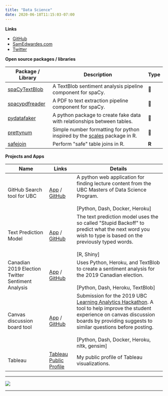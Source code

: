 ```yaml
---
title: "Data Science"
date: 2020-06-18T11:15:03-07:00
---
```


**Links**

- [GitHub](https://github.com/SamEdwardes)
- [SamEdwardes.com](https://samedwardes.com/)
- [Twitter](https://twitter.com/TheReaLSamlam)

**Open source packages / libraries**

| Package / Library                                                      | Description                                                  | Type |
| ------------------------------------------------------------ | ------------------------------------------------------------ | ---- |
| [spaCyTextBlob](https://github.com/SamEdwardes/spaCyTextBlob) | A TextBlob sentiment analysis pipeline component for spaCy.  | 🐍    |
| [spacypdfreader](https://github.com/SamEdwardes/spacypdfreader) | A PDF to text extraction pipeline component for spaCy. | 🐍    |
| [pydatafaker](https://github.com/SamEdwardes/pydatafaker)    | A python package to create fake data with relationships between tables. | 🐍    |
| [prettynum](https://github.com/SamEdwardes/prettynum)    | Simple number formatting for python inspired by the [scales](https://scales.r-lib.org/index.html) package in R. | 🐍    |
| [safejoin](https://github.com/SamEdwardes/safejoin)    | Perform "safe" table joins in R. | **R**    |

**Projects and Apps**

| Name                                                      | Links |Details                                                      |
| ------------------------------------------------------------ | ----- |------------------------------------------------------------ |
| GitHub Search tool for UBC | [App](https://ubc-mds-github-search.herokuapp.com/) / [GitHub](https://github.com/SamEdwardes/ubc-mds-github-search) | A python web application for finding lecture content from the UBC Masters of Data Science Program. <br /><br />[Python, Dash, Docker, Heroku] | 
| Text Prediction Model | [App](https://samedwardes.shinyapps.io/text-prediction-model/) / [GitHub](https://github.com/SamEdwardes/predictive-text-model-swift-key) | The text prediction model uses the so called "Stupid Backoff" to predict what the next word you wish to type is based on the previously typed words. <br /><br />[R, Shiny]|
| Canadian 2019 Election Twitter Sentiment Analysis | [App](https://cdn-election-sent-app.herokuapp.com/) / [GitHub](https://github.com/SamEdwardes/sentiment-cdn-election) | Uses Python, Heroku, and TextBlob to create a sentiment analysis for the 2019 Canadian election.<br /><br />[Python, Dash, Heroku, TextBlob] |
| Canvas discussion board tool | [App](https://ubc-canvas-discussion-board.herokuapp.com/) / [GitHub](https://github.com/SamEdwardes/MDS_Learning_Analytics)<br /> | Submission for the 2019 UBC [Learning Analytics Hackathon](https://learninganalytics.ubc.ca/for-students/hackathons/). A tool to help improve the student experience on canvas discussion boards by providing suggests to similar questions before posting.<br /><br />[Python, Dash, Docker, Heroku, nltk, gensim] |
| Tableau | [Tableau Public Profile](https://public.tableau.com/profile/sam.edwardes#!/) | My public profile of Tableau visualizations. |


<hr>

<p align="left">
  <img src="https://github-readme-stats.vercel.app/api?username=samedwardes&show_icons=true"/>
</p>

<hr>